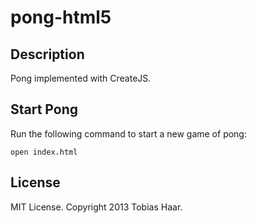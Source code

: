 # pong-html5

## Description

Pong implemented with CreateJS.

## Start Pong

Run the following command to start a new game of pong:
```
open index.html
```

## License

MIT License. Copyright 2013 Tobias Haar.
